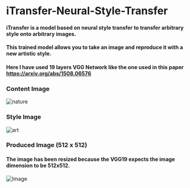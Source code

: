 # iTransfer-Neural-Style-Transfer
#### iTransfer is a model based on neural style transfer to transfer arbitrary style onto arbitrary images.
#### This trained model allows you to take an image and reproduce it with a new artistic style.
#### Here I have used 19 layers VGG Network like the one used in this paper https://arxiv.org/abs/1508.06576

### Content Image
![nature](https://user-images.githubusercontent.com/40026126/72504458-da15c900-3863-11ea-9108-d96b3d0c6b5d.jpg)

### Style Image
![art](https://user-images.githubusercontent.com/40026126/72504443-d4b87e80-3863-11ea-886a-2f564c3c4cad.jpg)

### Produced Image (512 x 512)
#### The image has been resized because the VGG19 expects the image dimension to be 512x512.
![Image](https://user-images.githubusercontent.com/40026126/72504466-deda7d00-3863-11ea-9e1e-045aee739b5e.png)

